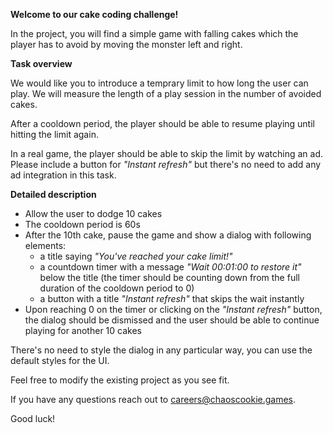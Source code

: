 **Welcome to our cake coding challenge!**

In the project, you will find a simple game with falling cakes which the player has to avoid by moving the monster left and right.

**Task overview**

We would like you to introduce a temprary limit to how long the user can play. We will measure the length of a play session in the number of avoided cakes.

After a cooldown period, the player should be able to resume playing until hitting the limit again. 

In a real game, the player should be able to skip the limit by watching an ad. Please include a button for *"Instant refresh"* but there's no need to add any ad integration in this task.

**Detailed description**

- Allow the user to dodge 10 cakes
- The cooldown period is 60s
- After the 10th cake, pause the game and show a dialog with following elements:
  - a title saying *"You've reached your cake limit!"*
  - a countdown timer with a message *"Wait 00:01:00 to restore it"* below the title (the timer should be counting down from the full duration of the cooldown period to 0)
  - a button with a title *"Instant refresh"* that skips the wait instantly
- Upon reaching 0 on the timer or clicking on the *"Instant refresh"* button, the dialog should be dismissed and the user should be able to continue playing for another 10 cakes

There's no need to style the dialog in any particular way, you can use the default styles for the UI.

Feel free to modify the existing project as you see fit.

If you have any questions reach out to careers@chaoscookie.games.

Good luck!
